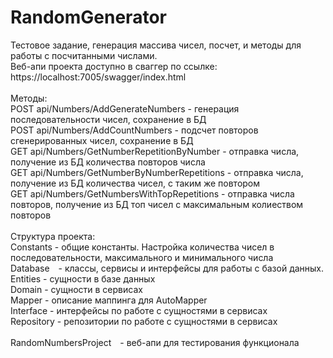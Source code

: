 # RandomGenerator
Тестовое задание, генерация массива чисел, посчет, и методы для работы с посчитанными числами.
<br>
Веб-апи проекта доступно в сваггер по ссылке: https://localhost:7005/swagger/index.html
<br><br>
Методы:
<br>
POST api/Numbers/AddGenerateNumbers - генерация последовательности чисел, сохранение в БД
<br>
POST api/Numbers/AddCountNumbers - подсчет повторов  сгенерированных чисел, сохранение в БД
<br>
GET api/Numbers/GetNumberRepetitionByNumber - отправка числа, получение из БД количества повторов числа
<br>
GET api/Numbers/GetNumberByNumberRepetitions - отправка числа, получение из БД количества чисел, с таким же повтором
<br>
GET api/Numbers/GetNumbersWithTopRepetitions - отправка числа повторов, получение из БД топ чисел с максимальным колиеством повторов
<br><br>
Структура проекта:
<br>
Constants - общие константы. Настройка количества чисел в последовательности, максимального и минимального числа
<br>
Database - классы, сервисы и интерфейсы для работы с базой данных.
<br>
Entities - сущности в базе данных
<br>
Domain - сущности в сервисах
<br>
Mapper - описание маппинга для AutoMapper
<br>
Interface       - интерфейсы по работе с сущностями в сервисах
<br>
Repository - репозитории по работе с сущностями в сервисах
<br><br>
RandomNumbersProject - веб-апи для тестирования функционала
